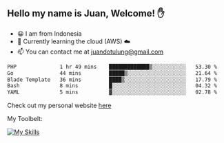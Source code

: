 ## Hello my name is Juan, Welcome! ✋

- 😀 I am from Indonesia
- 📖 Currently learning the cloud (AWS) ☁️
- 📫 You can contact me at juandotulung@gmail.com

<!--START_SECTION:waka-->

```txt
PHP              1 hr 49 mins    █████████████▒░░░░░░░░░░░   53.30 %
Go               44 mins         █████▒░░░░░░░░░░░░░░░░░░░   21.64 %
Blade Template   36 mins         ████▒░░░░░░░░░░░░░░░░░░░░   17.79 %
Bash             8 mins          █░░░░░░░░░░░░░░░░░░░░░░░░   04.32 %
YAML             5 mins          ▓░░░░░░░░░░░░░░░░░░░░░░░░   02.78 %
```

<!--END_SECTION:waka-->

Check out my personal website [here](https://juanchristian.com)

My Toolbelt:

[![My Skills](https://skillicons.dev/icons?i=go,js,ts,nodejs,express,react,nextjs,vue,tailwind,vite,html,css,python,php,aws,bash,linux,postgres,mysql,redis,kafka,docker,vercel,netlify,vscode,figma)](https://skillicons.dev)

